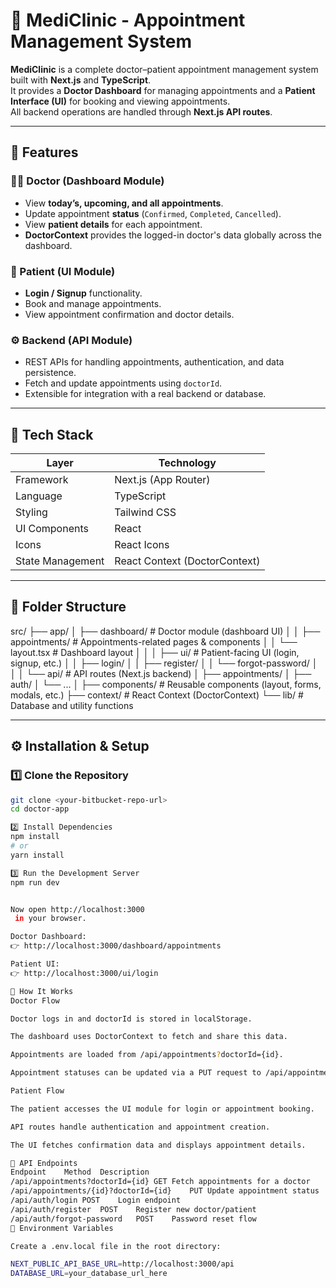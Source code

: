 # 🏥 MediClinic - Appointment Management System

**MediClinic** is a complete doctor–patient appointment management system built with **Next.js** and **TypeScript**.  
It provides a **Doctor Dashboard** for managing appointments and a **Patient Interface (UI)** for booking and viewing appointments.  
All backend operations are handled through **Next.js API routes**.

---

## 🚀 Features

### 👨‍⚕️ Doctor (Dashboard Module)
- View **today’s, upcoming, and all appointments**.
- Update appointment **status** (`Confirmed`, `Completed`, `Cancelled`).
- View **patient details** for each appointment.
- **DoctorContext** provides the logged-in doctor's data globally across the dashboard.

### 👤 Patient (UI Module)
- **Login / Signup** functionality.
- Book and manage appointments.
- View appointment confirmation and doctor details.

### ⚙️ Backend (API Module)
- REST APIs for handling appointments, authentication, and data persistence.
- Fetch and update appointments using `doctorId`.
- Extensible for integration with a real backend or database.

---

## 🧩 Tech Stack

| Layer | Technology |
|-------|-------------|
| Framework | Next.js (App Router) |
| Language | TypeScript |
| Styling | Tailwind CSS |
| UI Components | React |
| Icons | React Icons |
| State Management | React Context (DoctorContext) |

---

## 📁 Folder Structure

src/
├── app/
│ ├── dashboard/ # Doctor module (dashboard UI)
│ │ ├── appointments/ # Appointments-related pages & components
│ │ └── layout.tsx # Dashboard layout
│ │
│ ├── ui/ # Patient-facing UI (login, signup, etc.)
│ │ ├── login/
│ │ ├── register/
│ │ └── forgot-password/
│ │
│ └── api/ # API routes (Next.js backend)
│ ├── appointments/
│ ├── auth/
│ └── ...
│
├── components/ # Reusable components (layout, forms, modals, etc.)
├── context/ # React Context (DoctorContext)
└── lib/ # Database and utility functions


---

## ⚙️ Installation & Setup

### 1️⃣ Clone the Repository

```bash
git clone <your-bitbucket-repo-url>
cd doctor-app

2️⃣ Install Dependencies
npm install
# or
yarn install

3️⃣ Run the Development Server
npm run dev


Now open http://localhost:3000
 in your browser.

Doctor Dashboard:
👉 http://localhost:3000/dashboard/appointments

Patient UI:
👉 http://localhost:3000/ui/login

🧠 How It Works
Doctor Flow

Doctor logs in and doctorId is stored in localStorage.

The dashboard uses DoctorContext to fetch and share this data.

Appointments are loaded from /api/appointments?doctorId={id}.

Appointment statuses can be updated via a PUT request to /api/appointments/{id}?doctorId={id}.

Patient Flow

The patient accesses the UI module for login or appointment booking.

API routes handle authentication and appointment creation.

The UI fetches confirmation data and displays appointment details.

🔌 API Endpoints
Endpoint	Method	Description
/api/appointments?doctorId={id}	GET	Fetch appointments for a doctor
/api/appointments/{id}?doctorId={id}	PUT	Update appointment status
/api/auth/login	POST	Login endpoint
/api/auth/register	POST	Register new doctor/patient
/api/auth/forgot-password	POST	Password reset flow
🧰 Environment Variables

Create a .env.local file in the root directory:

NEXT_PUBLIC_API_BASE_URL=http://localhost:3000/api
DATABASE_URL=your_database_url_here